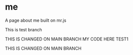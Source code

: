 # me
A page about me built on mr.js

This is test branch

THIS IS CHANGED ON MAIN BRANCH
MY CODE HERE
TEST1

THIS IS CHANGED ON MAIN BRANCH
